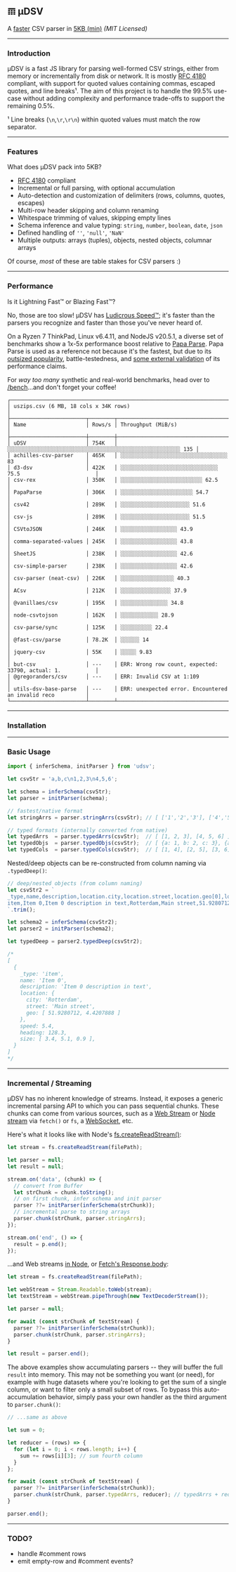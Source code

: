 ## 𝌠 μDSV

A [faster](#performance) CSV parser in [5KB (min)](https://github.com/leeoniya/uDSV/tree/main/dist/uDSV.iife.min.js) _(MIT Licensed)_

---
### Introduction

μDSV is a fast JS library for parsing well-formed CSV strings, either from memory or incrementally from disk or network.
It is mostly [RFC 4180](https://datatracker.ietf.org/doc/html/rfc4180) compliant, with support for quoted values containing commas, escaped quotes, and line breaks¹.
The aim of this project is to handle the 99.5% use-case without adding complexity and performance trade-offs to support the remaining 0.5%.

¹ Line breaks (`\n`,`\r`,`\r\n`) within quoted values must match the row separator.

---
### Features

What does μDSV pack into 5KB?

- [RFC 4180](https://datatracker.ietf.org/doc/html/rfc4180) compliant
- Incremental or full parsing, with optional accumulation
- Auto-detection and customization of delimiters (rows, columns, quotes, escapes)
- Multi-row header skipping and column renaming
- Whitespace trimming of values, skipping empty lines
- Schema inference and value typing: `string`, `number`, `boolean`, `date`, `json`
- Defined handling of `''`, `'null'`, `'NaN'`
- Multiple outputs: arrays (tuples), objects, nested objects, columnar arrays

Of course, _most_ of these are table stakes for CSV parsers :)

---
### Performance

Is it Lightning Fast™ or Blazing Fast™?

No, those are too slow! μDSV has [Ludicrous Speed™](https://www.youtube.com/watch?v=ygE01sOhzz0);
it's faster than the parsers you recognize and faster than those you've never heard of.

On a Ryzen 7 ThinkPad, Linux v6.4.11, and NodeJS v20.5.1, a diverse set of benchmarks show a 1x-5x performance boost relative to [Papa Parse](https://www.papaparse.com/).
Papa Parse is used as a reference not because it's the fastest, but due to its [outsized popularity](https://github.com/search?q=csv+parser&type=repositories&s=stars&o=desc), battle-testedness, and [some external validation](https://leanylabs.com/blog/js-csv-parsers-benchmarks/) of its performance claims.

For _way too many_ synthetic and real-world benchmarks, head over to [/bench](/bench)...and don't forget your coffee!

```
┌───────────────────────────────────────────────────────────────────────────────────────────────┐
│ uszips.csv (6 MB, 18 cols x 34K rows)                                                         │
├────────────────────────┬────────┬─────────────────────────────────────────────────────────────┤
│ Name                   │ Rows/s │ Throughput (MiB/s)                                          │
├────────────────────────┼────────┼─────────────────────────────────────────────────────────────┤
│ uDSV                   │ 754K   │ ░░░░░░░░░░░░░░░░░░░░░░░░░░░░░░░░░░░░░░░░░░░░░░░░░░░░░░░ 135 │
│ achilles-csv-parser    │ 465K   │ ░░░░░░░░░░░░░░░░░░░░░░░░░░░░░░░░░░ 83                       │
│ d3-dsv                 │ 422K   │ ░░░░░░░░░░░░░░░░░░░░░░░░░░░░░░░ 75.5                        │
│ csv-rex                │ 350K   │ ░░░░░░░░░░░░░░░░░░░░░░░░░░ 62.5                             │
│ PapaParse              │ 306K   │ ░░░░░░░░░░░░░░░░░░░░░░░ 54.7                                │
│ csv42                  │ 289K   │ ░░░░░░░░░░░░░░░░░░░░░░ 51.6                                 │
│ csv-js                 │ 289K   │ ░░░░░░░░░░░░░░░░░░░░░░ 51.5                                 │
│ CSVtoJSON              │ 246K   │ ░░░░░░░░░░░░░░░░░░ 43.9                                     │
│ comma-separated-values │ 245K   │ ░░░░░░░░░░░░░░░░░░ 43.8                                     │
│ SheetJS                │ 238K   │ ░░░░░░░░░░░░░░░░░░ 42.6                                     │
│ csv-simple-parser      │ 238K   │ ░░░░░░░░░░░░░░░░░░ 42.6                                     │
│ csv-parser (neat-csv)  │ 226K   │ ░░░░░░░░░░░░░░░░░ 40.3                                      │
│ ACsv                   │ 212K   │ ░░░░░░░░░░░░░░░░ 37.9                                       │
│ @vanillaes/csv         │ 195K   │ ░░░░░░░░░░░░░░░ 34.8                                        │
│ node-csvtojson         │ 162K   │ ░░░░░░░░░░░░ 28.9                                           │
│ csv-parse/sync         │ 125K   │ ░░░░░░░░░░ 22.4                                             │
│ @fast-csv/parse        │ 78.2K  │ ░░░░░░ 14                                                   │
│ jquery-csv             │ 55K    │ ░░░░░ 9.83                                                  │
│ but-csv                │ ---    │ ERR: Wrong row count, expected: 33790, actual: 1.           │
│ @gregoranders/csv      │ ---    │ ERR: Invalid CSV at 1:109                                   │
│ utils-dsv-base-parse   │ ---    │ ERR: unexpected error. Encountered an invalid reco          │
└────────────────────────┴────────┴─────────────────────────────────────────────────────────────┘
```

---
### Installation

---
### Basic Usage

```js
import { inferSchema, initParser } from 'udsv';

let csvStr = 'a,b,c\n1,2,3\n4,5,6';

let schema = inferSchema(csvStr);
let parser = initParser(schema);

// fastest/native format
let stringArrs = parser.stringArrs(csvStr); // [ ['1','2','3'], ['4','5','6'] ]

// typed formats (internally converted from native)
let typedArrs  = parser.typedArrs(csvStr);  // [ [1, 2, 3], [4, 5, 6] ]
let typedObjs  = parser.typedObjs(csvStr);  // [ {a: 1, b: 2, c: 3}, {a: 4, b: 5, c: 6} ]
let typedCols  = parser.typedCols(csvStr);  // [ [1, 4], [2, 5], [3, 6] ]
```

Nested/deep objects can be re-constructed from column naming via `.typedDeep()`:

```js
// deep/nested objects (from column naming)
let csvStr2 = `
_type,name,description,location.city,location.street,location.geo[0],location.geo[1],speed,heading,size[0],size[1],size[2]
item,Item 0,Item 0 description in text,Rotterdam,Main street,51.9280712,4.4207888,5.4,128.3,3.4,5.1,0.9
`.trim();

let schema2 = inferSchema(csvStr2);
let parser2 = initParser(schema2);

let typedDeep = parser2.typedDeep(csvStr2);

/*
[
  {
    _type: 'item',
    name: 'Item 0',
    description: 'Item 0 description in text',
    location: {
      city: 'Rotterdam',
      street: 'Main street',
      geo: [ 51.9280712, 4.4207888 ]
    },
    speed: 5.4,
    heading: 128.3,
    size: [ 3.4, 5.1, 0.9 ],
  }
]
*/
```

---
### Incremental / Streaming

μDSV has no inherent knowledge of streams.
Instead, it exposes a generic incremental parsing API to which you can pass sequential chunks.
These chunks can come from various sources, such as a [Web Stream](https://css-tricks.com/web-streams-everywhere-and-fetch-for-node-js/) or [Node stream](https://nodejs.org/api/stream.html) via `fetch()` or `fs`, a [WebSocket](https://developer.mozilla.org/en-US/docs/Web/API/WebSockets_API), etc.

Here's what it looks like with Node's [fs.createReadStream()](https://nodejs.org/api/fs.html#fscreatereadstreampath-options):

```js
let stream = fs.createReadStream(filePath);

let parser = null;
let result = null;

stream.on('data', (chunk) => {
  // convert from Buffer
  let strChunk = chunk.toString();
  // on first chunk, infer schema and init parser
  parser ??= initParser(inferSchema(strChunk));
  // incremental parse to string arrays
  parser.chunk(strChunk, parser.stringArrs);
});

stream.on('end', () => {
  result = p.end();
});
```

...and Web streams [in Node](https://nodejs.org/api/webstreams.html), or [Fetch's Response.body](https://developer.mozilla.org/en-US/docs/Web/API/Response/body):

```js
let stream = fs.createReadStream(filePath);

let webStream = Stream.Readable.toWeb(stream);
let textStream = webStream.pipeThrough(new TextDecoderStream());

let parser = null;

for await (const strChunk of textStream) {
  parser ??= initParser(inferSchema(strChunk));
  parser.chunk(strChunk, parser.stringArrs);
}

let result = parser.end();
```

The above examples show accumulating parsers -- they will buffer the full `result` into memory.
This may not be something you want (or need), for example with huge datasets where you're looking to get the sum of a single column, or want to filter only a small subset of rows.
To bypass this auto-accumulation behavior, simply pass your own handler as the third argument to `parser.chunk()`:

```js
// ...same as above

let sum = 0;

let reducer = (rows) => {
  for (let i = 0; i < rows.length; i++) {
    sum += rows[i][3]; // sum fourth column
  }
};

for await (const strChunk of textStream) {
  parser ??= initParser(inferSchema(strChunk));
  parser.chunk(strChunk, parser.typedArrs, reducer); // typedArrs + reducer
}

parser.end();
```

---
### TODO?

- handle #comment rows
- emit empty-row and #comment events?
